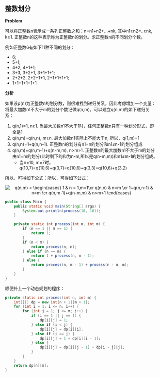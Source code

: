 ## 整数划分

**Problem**

可以将正整数n表示成一系列正整数之和：n=n1+n2+...+nk, 其中n1≥n2≥..≥nk, k≥1. 正整数n的这种表示称为正整数n的划分。求正整数n的不同划分个数。

例如正整数6有如下11种不同的划分：

- 6;
- 5+1;
- 4+2, 4+1+1;
- 3+3, 3+2+1, 3+1+1+1;
- 2+2+2, 2+2+1+1, 2+1+1+1+1;
- 1+1+1+1+1+1

**分析**

如果设p(n)为正整数n的划分数，则很难找到递归关系，因此考虑增加一个变量：将最大加数n1不大于m的划分个数记做q(n,m)。可以建立q(n,m)的如下递归关系：

1. q(n,1)=1, n≥1. 当最大加数n1不大于1时，任何正整数n只有一种划分形式，即全是1
2. q(n,m)=q(n,n), m≥n. 最大加数n1实际上不能大于n, 所以，q(1,m)=1
3. q(n,n)=1+q(n,n-1). 正整数n的划分有n1=n的划分和n1≤n-1的划分组成
4. q(n,m)=q(n,m-1)+q(n-m,m), n>m>1. 正整数n的最大加数n1不大于m的划分由n1=m的划分(此时剩下的和为n-m,所以是q(n-m,m))和n1≤m-1的划分组成。
   - 当n=10, m=7时，q(10,7)=q(10,6)+q(3,7)=q(10,6)+q(3,3)=q(10,6)+q(3,2)

所以，可得如下公式：所以，可得如下公式：<div align=center><img src="http://latex.codecogs.com/gif.latex?q(n,m)&space;=&space;\begin{cases}&space;1&space;&&space;n&space;=&space;1,m=1\cr&space;q(n,n)&space;&&space;n<m&space;\cr&space;1&plus;q(n,n-1)&space;&&space;n=m&space;\cr&space;q(n,m-1)&plus;q(n-m,m)&space;&&space;n>m>1&space;\end{cases}" title="q(n,m) = \begin{cases} 1 & n = 1,m=1\cr q(n,n) & n<m \cr 1+q(n,n-1) & n=m \cr q(n,m-1)+q(n-m,m) & n>m>1 \end{cases}" /></div>

```java
public class Main { 
    public static void main(String[] args) {
        System.out.println(process(10, 10));
    }

    private static int process(int n, int m) {
        if (n == 1 || m == 1) {
            return 1;
        }
        if (n < m) {
            return process(n, n);
        } else if (n == m) {
            return 1 + process(n, n - 1);
        } else {
            return process(n, m - 1) + process(n - m, m);
        }
    }
}
```

顺便补上一个动态规划的程序：

```java
private static int process(int n, int m) {
    int[][] dp = new int[n + 1][m + 1];
    for (int i = 1; i <= n; i++) {
        for (int j = 1; j <= m; j++) {
            if (i == 1 || j == 1) {
                dp[i][j] = 1;
            } else if (i < j) {
                dp[i][j] = dp[i][i];
            } else if (i == j) {
                dp[i][j] = 1 + dp[i][i - 1];
            } else {
                dp[i][j] = dp[i][j - 1] + dp[i - j][j];
            }
        }
    }
    return dp[n][m];
}
```



